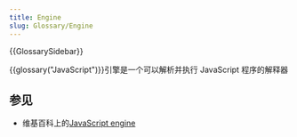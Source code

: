 ```yaml
---
title: Engine
slug: Glossary/Engine
---
```


{{GlossarySidebar}}

{{glossary("JavaScript")}}引擎是一个可以解析并执行 JavaScript 程序的解释器

## 参见

- 维基百科上的[JavaScript engine](https://zh.wikipedia.org/wiki/JavaScript_engine)
